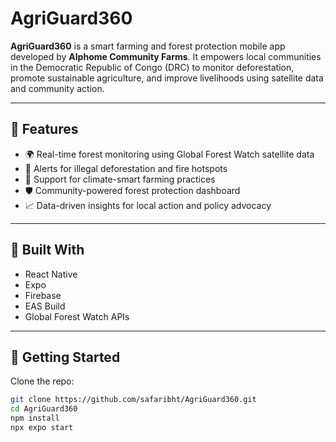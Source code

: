# AgriGuard360

**AgriGuard360** is a smart farming and forest protection mobile app developed by **Alphome Community Farms**. It empowers local communities in the Democratic Republic of Congo (DRC) to monitor deforestation, promote sustainable agriculture, and improve livelihoods using satellite data and community action.

---

## 🌱 Features

- 🌍 Real-time forest monitoring using Global Forest Watch satellite data  
- 📡 Alerts for illegal deforestation and fire hotspots  
- 🌾 Support for climate-smart farming practices  
- 🛡️ Community-powered forest protection dashboard  
- 📈 Data-driven insights for local action and policy advocacy  

---

## 🔧 Built With

- React Native  
- Expo  
- Firebase  
- EAS Build  
- Global Forest Watch APIs  

---

## 🚀 Getting Started

Clone the repo:

```bash
git clone https://github.com/safaribht/AgriGuard360.git
cd AgriGuard360
npm install
npx expo start

